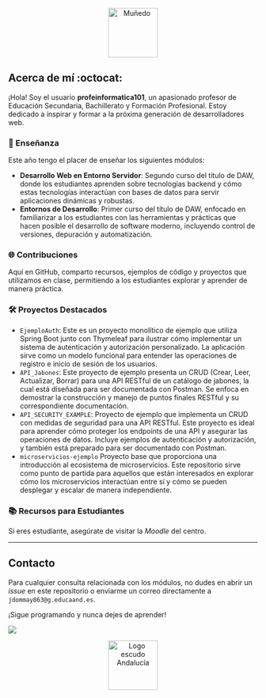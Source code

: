<!--
**profeInformatica101/profeInformatica101** is a ✨ _special_ ✨ repository because its `README.md` (this file) appears on your GitHub profile.

Here are some ideas to get you started:

- 🔭 I’m currently working on ...
- 🌱 I’m currently learning ...
- 👯 I’m looking to collaborate on ...
- 🤔 I’m looking for help with ...
- 💬 Ask me about ...
- 📫 How to reach me: ...
- 😄 Pronouns: ...
- ⚡ Fun fact: ...
-->
<p align="center">
  <img alt="Muñedo" src="https://cdn.pixabay.com/animation/2022/09/07/08/55/08-55-43-_256.gif" width="auto" height="100"/>
</p>

## Acerca de mí :octocat:

¡Hola! Soy el usuario **profeinformatica101**, un apasionado profesor de Educación Secundaria, Bachillerato y Formación Profesional. Estoy dedicado a inspirar y formar a la próxima generación de desarrolladores web.

### 🍎 Enseñanza
Este año tengo el placer de enseñar los siguientes módulos:
- **Desarrollo Web en Entorno Servidor**: Segundo curso del título de DAW, donde los estudiantes aprenden sobre tecnologías backend y cómo estas tecnologías interactúan con bases de datos para servir aplicaciones dinámicas y robustas.
- **Entornos de Desarrollo**: Primer curso del título de DAW, enfocado en familiarizar a los estudiantes con las herramientas y prácticas que hacen posible el desarrollo de software moderno, incluyendo control de versiones, depuración y automatización.

### 🌐 Contribuciones
Aquí en GitHub, comparto recursos, ejemplos de código y proyectos que utilizamos en clase, permitiendo a los estudiantes explorar y aprender de manera práctica.

### 🛠️ Proyectos Destacados
- `EjemploAuth`: Este es un proyecto monolítico de ejemplo que utiliza Spring Boot junto con Thymeleaf para ilustrar cómo implementar un sistema de autenticación y autorización personalizado. La aplicación sirve como un modelo funcional para entender las operaciones de registro e inicio de sesión de los usuarios.
- `API_Jabones`: Este proyecto de ejemplo presenta un CRUD (Crear, Leer, Actualizar, Borrar) para una API RESTful de un catálogo de jabones, la cual está diseñada para ser documentada con Postman. Se enfoca en demostrar la construcción y manejo de puntos finales RESTful y su correspondiente documentación.
- `API_SECURITY_EXAMPLE`: Proyecto de ejemplo que implementa un CRUD con medidas de seguridad para una API RESTful. Este proyecto es ideal para aprender cómo proteger los endpoints de una API y asegurar las operaciones de datos. Incluye ejemplos de autenticación y autorización, y también está preparado para ser documentado con Postman.
- `microservicios-ejemplo` Proyecto base que proporciona una introducción al ecosistema de microservicios. Este repositorio sirve como punto de partida para aquellos que están interesados en explorar cómo los microservicios interactúan entre sí y cómo se pueden desplegar y escalar de manera independiente.

### 📚 Recursos para Estudiantes
Si eres estudiante, asegúrate de visitar la *Moodle* del centro.

---

## Contacto
Para cualquier consulta relacionada con los módulos, no dudes en abrir un *issue* en este repositorio o enviarme un correo directamente a `jdommay863@g.educaand.es`.

¡Sigue programando y nunca dejes de aprender!

![](https://i.giphy.com/igsVfO6Sro82xBQP8I.webp)
<p align="center">
 
  <img alt="Logo escudo Andalucía" src="https://i.pinimg.com/736x/e4/e0/b4/e4e0b4f3829fdf877332e5d31ed217c1.jpg" width="100" height="100"/>
</p>
